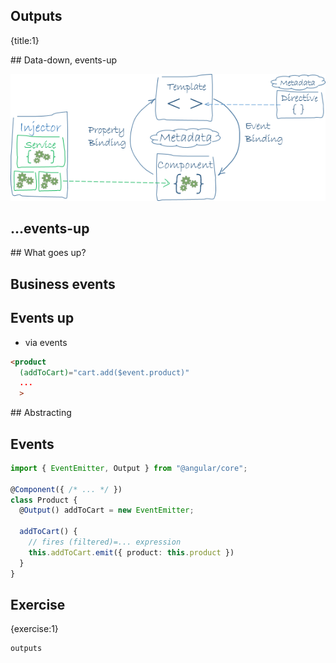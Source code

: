 ## Outputs
{title:1}

## Data-down, events-up

![outputs](img/outputs.png)

## ...events-up

## What goes up?

## Business events

## Events up

- via events

```html
<product
  (addToCart)="cart.add($event.product)"
  ...
  >
```

## Abstracting

## Events

```typescript
import { EventEmitter, Output } from "@angular/core";

@Component({ /* ... */ })
class Product {
  @Output() addToCart = new EventEmitter;

  addToCart() {
    // fires (filtered)=... expression
    this.addToCart.emit({ product: this.product })
  }
}
```

## Exercise
{exercise:1}

    outputs



